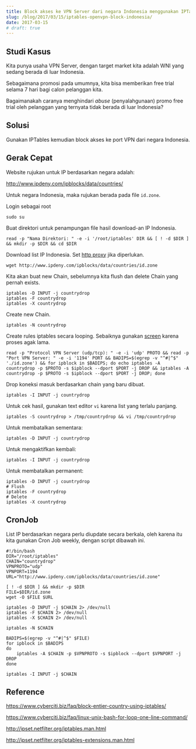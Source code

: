 ```yaml
---
title: Block akses ke VPN Server dari negara Indonesia menggunakan IPTables
slug: /blog/2017/03/15/iptables-openvpn-block-indonesia/
date: 2017-03-15
# draft: true
---
```


## Studi Kasus

Kita punya usaha VPN Server, dengan target market kita adalah WNI yang sedang berada di luar Indonesia.

Sebagaimana promosi pada umumnya, kita bisa memberikan free trial selama 7 hari bagi calon pelanggan kita.

Bagaimanakah caranya menghindari *abuse* (penyalahgunaan) promo free trial oleh pelanggan yang ternyata tidak berada di luar Indonesia?

## Solusi

Gunakan IPTables kemudian block akses ke port VPN dari negara Indonesia.

## Gerak Cepat

Website rujukan untuk IP berdasarkan negara adalah:

http://www.ipdeny.com/ipblocks/data/countries/

Untuk negara Indonesia, maka rujukan berada pada file `id.zone`.

Login sebagai root
```
sudo su
```

Buat direktori untuk penampungan file hasil download-an IP Indonesia.
```
read -p "Nama Direktori: " -e -i '/root/iptables' DIR && [ ! -d $DIR ] && mkdir -p $DIR && cd $DIR
```

Download list IP Indonesia. Set [http proxy][1] jika diperlukan.
```
wget http://www.ipdeny.com/ipblocks/data/countries/id.zone
```

[1]: /blog/2017/01/25/set-http-proxy-pada-linux/

Kita akan buat new Chain, sebelumnya kita flush dan delete Chain yang pernah exists.
```
iptables -D INPUT -j countrydrop
iptables -F countrydrop
iptables -X countrydrop
```

Create new Chain.
```
iptables -N countrydrop
```

Create rules iptables secara looping. Sebaiknya gunakan [screen][2] karena proses agak lama.
```
read -p "Protocol VPN Server (udp/tcp): " -e -i 'udp' PROTO && read -p "Port VPN Server: " -e -i '1194' PORT && BADIPS=$(egrep -v "^#|^$" './id.zone') && for ipblock in $BADIPS; do echo iptables -A countrydrop -p $PROTO -s $ipblock --dport $PORT -j DROP && iptables -A countrydrop -p $PROTO -s $ipblock --dport $PORT -j DROP; done
```

[2]: /blog/2017/01/24/screen-solusi-remote-connection/

Drop koneksi masuk berdasarkan chain yang baru dibuat.
```
iptables -I INPUT -j countrydrop
```

Untuk cek hasil, gunakan text editor `vi` karena list yang terlalu panjang.
```
iptables -S countrydrop > /tmp/countrydrop && vi /tmp/countrydrop
```

Untuk membatalkan sementara:
```
iptables -D INPUT -j countrydrop
```

Untuk mengaktifkan kembali:
```
iptables -I INPUT -j countrydrop
```

Untuk membatalkan permanent:
```
iptables -D INPUT -j countrydrop
# Flush
iptables -F countrydrop
# Delete
iptables -X countrydrop
```

## CronJob

List IP berdasarkan negara perlu diupdate secara berkala, oleh karena itu kita gunakan Cron Job weekly, dengan script dibawah ini.

```
#!/bin/bash
DIR="/root/iptables"
CHAIN="countrydrop"
VPNPROTO="udp"
VPNPORT=1194
URL="http://www.ipdeny.com/ipblocks/data/countries/id.zone"

[ ! -d $DIR ] && mkdir -p $DIR
FILE=$DIR/id.zone
wget -O $FILE $URL

iptables -D INPUT -j $CHAIN 2> /dev/null
iptables -F $CHAIN 2> /dev/null
iptables -X $CHAIN 2> /dev/null

iptables -N $CHAIN

BADIPS=$(egrep -v "^#|^$" $FILE)
for ipblock in $BADIPS
do
    iptables -A $CHAIN -p $VPNPROTO -s $ipblock --dport $VPNPORT -j DROP
done

iptables -I INPUT -j $CHAIN
```

## Reference

https://www.cyberciti.biz/faq/block-entier-country-using-iptables/

https://www.cyberciti.biz/faq/linux-unix-bash-for-loop-one-line-command/

http://ipset.netfilter.org/iptables.man.html

http://ipset.netfilter.org/iptables-extensions.man.html